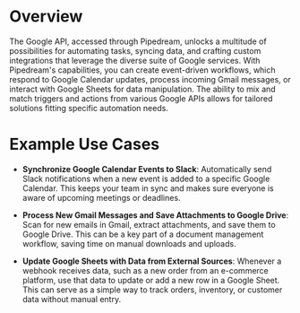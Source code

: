 # Overview

The Google API, accessed through Pipedream, unlocks a multitude of possibilities for automating tasks, syncing data, and crafting custom integrations that leverage the diverse suite of Google services. With Pipedream's capabilities, you can create event-driven workflows, which respond to Google Calendar updates, process incoming Gmail messages, or interact with Google Sheets for data manipulation. The ability to mix and match triggers and actions from various Google APIs allows for tailored solutions fitting specific automation needs.

# Example Use Cases

- **Synchronize Google Calendar Events to Slack**: Automatically send Slack notifications when a new event is added to a specific Google Calendar. This keeps your team in sync and makes sure everyone is aware of upcoming meetings or deadlines.

- **Process New Gmail Messages and Save Attachments to Google Drive**: Scan for new emails in Gmail, extract attachments, and save them to Google Drive. This can be a key part of a document management workflow, saving time on manual downloads and uploads.

- **Update Google Sheets with Data from External Sources**: Whenever a webhook receives data, such as a new order from an e-commerce platform, use that data to update or add a new row in a Google Sheet. This can serve as a simple way to track orders, inventory, or customer data without manual entry.
